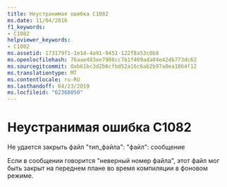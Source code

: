```yaml
---
title: Неустранимая ошибка C1082
ms.date: 11/04/2016
f1_keywords:
- C1082
helpviewer_keywords:
- C1082
ms.assetid: 173179f1-1e14-4a91-9451-122f8a53c0b8
ms.openlocfilehash: 76aae483ee7908cc7b1f409ada04e42db773dc62
ms.sourcegitcommit: 0ab61bc3d2b6cfbd52a16c6ab2b97a8ea1864f12
ms.translationtype: MT
ms.contentlocale: ru-RU
ms.lasthandoff: 04/23/2019
ms.locfileid: "62368050"
---
```

# <a name="fatal-error-c1082"></a>Неустранимая ошибка C1082

Не удается закрыть файл "тип_файла": "файл": сообщение

Если в сообщении говорится "неверный номер файла", этот файл мог быть закрыт на переднем плане во время компиляции в фоновом режиме.